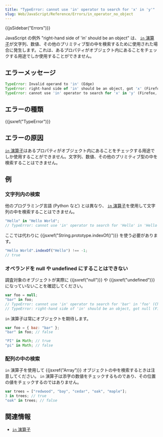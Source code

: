 ```yaml
---
title: "TypeError: cannot use 'in' operator to search for 'x' in 'y'"
slug: Web/JavaScript/Reference/Errors/in_operator_no_object
---
```


{{jsSidebar("Errors")}}

JavaScript の例外 "right-hand side of 'in' should be an object" は、 [`in` 演算子](/ja/docs/Web/JavaScript/Reference/Operators/in)が文字列、数値、その他のプリミティブ型の中を検索するために使用された場合に発生します。これは、あるプロパティがオブジェクト内にあることをチェックする用途でしか使用することができません。

## エラーメッセージ

```js
TypeError: Invalid operand to 'in' (Edge)
TypeError: right-hand side of 'in' should be an object, got 'x' (Firefox)
TypeError: cannot use 'in' operator to search for 'x' in 'y' (Firefox, Chrome)
```

## エラーの種類

{{jsxref("TypeError")}}

## エラーの原因

[`in` 演算子](/ja/docs/Web/JavaScript/Reference/Operators/in)はあるプロパティがオブジェクト内にあることをチェックする用途でしか使用することができません。文字列、数値、その他のプリミティブ型の中を検索することはできません。

## 例

### 文字列内の検索

他のプログラミング言語 (Python など) とは異なり、 [`in` 演算子](/ja/docs/Web/JavaScript/Reference/Operators/in)を使用して文字列の中を検索することはできません。

```js example-bad
"Hello" in "Hello World";
// TypeError: cannot use 'in' operator to search for 'Hello' in 'Hello World'
```

ここでは代わりに {{jsxref("String.prototype.indexOf()")}} を使う必要があります。

```js example-good
"Hello World".indexOf("Hello") !== -1;
// true
```

### オペランドを null や undefined にすることはできない

調査対象のオブジェクトが実際に {{jsxref("null")}} や {{jsxref("undefined")}} になっていないことを確認してください。

```js example-bad
var foo = null;
"bar" in foo;
// TypeError: cannot use 'in' operator to search for 'bar' in 'foo' (Chrome)
// TypeError: right-hand side of 'in' should be an object, got null (Firefox)
```

`in` 演算子は常にオブジェクトを期待します。

```js example-good
var foo = { baz: "bar" };
"bar" in foo; // false

"PI" in Math; // true
"pi" in Math; // false
```

### 配列の中の検索

`in` 演算子を使用して {{jsxref("Array")}} オブジェクトの中を検索するときは注意してください。 `in` 演算子は添字の数値をチェックするものであり、その位置の値をチェックするのではありません。

```js
var trees = ["redwood", "bay", "cedar", "oak", "maple"];
3 in trees; // true
"oak" in trees; // false
```

## 関連情報

- [`in` 演算子](/ja/docs/Web/JavaScript/Reference/Operators/in)
